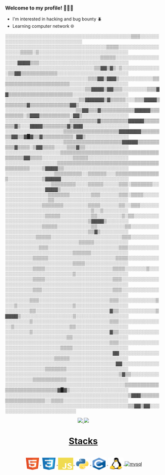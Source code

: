  <!-- Introdução--> 


### Welcome to my profile! 🍪🇧🇷 
- I'm interested in hacking and bug bounty 🪲
- Learning computer network 🌐
  <div>
 ░░░░░░░░░░░░░░░░░░░░░░░░░░░░░░░░░░░░░░░░░▒▒▒░░░░░░░░░░░░░░░░░░░░░░░░░░░░░░░
░░░░░░░░░░░░░░░░░░░░░░░░░░░░░░░░░▒▒▒▒░░░░░░░░░░░░░░░░░░▒▒▒▒░▒░░░░░░░░░░░░░░░░░░░░░░░░░░░░░
░░░░░░░░░░░░░░░░░░░░░░░░░░░░░░░▒▒▒▒▒░░░░░░░░░░░░░░░░░░▓▓▓▓▒▒▒░░░░░░░░░░░░░░░░░░░░░░░░░░░░░
░░░░░░░░░░░░░░░░░░░░░░░░░░░░░▒▒▓▓▒▓▒░▒░░░░░░░░░░░░░▒▒▓▓▒▒▒▒▒▒▒▒▒▒▒▒░░░░░░░░░░░░░░░░░░░░░░░
░░░░░░░░░░░░░░░░░░░░░░░░░░░▒▒▒▓▓▒▓▓▓▒░░░░░░░░░░░▒▒▒▒▒▒▒▒▒▒▒▒▒▒▒▒▒▒▒▒▒▒▒░░░░░░░░░░░░░░░░░░░
░░░░░░░░░░░░░░░░░░░░░░░░░░▒▒▓▓▓▓▒▓▓▒▒▒░░░░░░░░▒▒▒▓▓▒▒▒▒▒▒▒▒▒▒▒▒▒▒▒▒▒▒▒▒▒░░░░░░░░░░░░░░░░░░
░░░░░░░░░░░░░░░░░░░░░░░░▒▒▓▓▓▓▓▓▒▓▒▒▒▒▒░░░▒▒▒▓▓▓▓▒▒▒▒▒▒▒▒▓▒▒▒▒▒▒▒▒▒▒▒▒▒▓▓▒░░░░░░░░░░░░░░░░
░░░░░░░░░░░░░░░░░░░░░░░▒▒▓▓▒▒▒▓▒▒▒▒▒▒▒▒▒▒▒▓▓▓▓▓▒▒▒▒▒▒▒▒▒░▒▓▓▓▒▒▒▒▒▒▒▒▒▒░▓▓▒░░░░░░░░░░░░░░░
░░░░░░░░░░░░░░░░░░░░░▒▒▒▒▒▒▒▒▒▓▒▒▒▒▒▒▒▒▒▓▓▓▓▓▒▒▒▒▒▒▒▒▓▒░░░▓▓▓▓▒▒▒▒▒▒▒▒▓▒▓▓▓░░░░░░░░░░░░░░░
░░░░░░░░░░░░░░░░░░░▒▒▒▒▒▒▒▒▒▒▒▒▒▒▒▒▒▒▓▓▓▓▓▓▓▒▒▒▒▒▒▒▒▓▓▒▒▓█▓▒▒▓▒▒▒▒▒▒▒▒▒▒░▓▓▒░░░░░░░░░░░░░░
░░░░░░░░░░░░░░░░░░░▒▒▒▒▒▒▒▒▒▒▒▒▒▒▒▒▒▒▒▓▓▓▓▓▒▒▒▒▒▒▒▒▒▒▓▒▒▒▒░▒▓▓▒▒▒▒░░░░▒▒▒▓▒▒░░░░░░░░░░░░░░
░░░░░░░░░░░░░░░░░░▒▒▒▒▒▒▒▒▒▒▒▒▒▒▒▒▒▒▒▒▒▒▒▒▒▒▒▒▒▒▒▒▒▒▒▒▒▒▓▓▒▒▒▒░░░░░░░░░░▒▒▒▒▒░░░░░░░░░░░░░
░░░░░░░░░░░░░░░░░▒▒▒▒▒▒▒▒▒▒▒▒▒▒▒▒▒▒▒▒▒▒▒▒▒▒▒▒▒▒▒▒▒▒▒▒▒▒▒▒▒░░░░▒▓▓▓▓▒▒░░░░░░░░░░░░░░░░░░░░░
░░░░░░░░░░░░░░░░▒▒▒▒▒▒▒▒▒░░▒▒▒▒▒▒░░░▒▒▒▒▒▒▒▒▒▒▒▒▒▒▒░░░░░░░░░░░▒▓▓▓▓▓░░░░░░░░░░░░░░░░░░░░░░
░░░░░░░░░░░░░░░▒▒▒▒▒▒▒▒░░░░▒▒▒▒▒░░░░░▒▒▒░▒▒▒▒▒▒▒░░░░░░░░░░░░░░░▓▓▓▓▒░░░░░░░░░░░░░░░░░░░░░░
░░░░░░░░░░░░░░▒▒▒▒▒▒▒░░░░░░░▒▒▒░░░░░░▒▒▒░▒▒▒▒░░░░░░░░░░░░░░░░░░░▒▒░░░░░░░░░░░░░░░░░░░░░░░░
░░░░░░░░░░░░▒▒▒▒▒▒▒░░░░░░░░▒▒▒▒░░░░░░▒▒░░▒▒▒░░░░░░░░░░░░░░░░░░░░░░░░░░░░░░░░░░▒░░▒░░░░░░░░
░░░░░░░░░░░░░▒▒▒▒▒░░░░░░░░░░▒▒░░░░░░░░▒░▒▒░░░░░░░░░░░░░░░░░░░░░░░░░░░░░░░░░░░▒▓▓▓▓▒░░░░░░░
░░░░░░░░░░░░▒▒▒▒▒░░░░░░░░░░░▒▒░░░░░░░░░▒▒░░░░░░░░░░░░░░░░░░░░░░░░░░░░░░░░░░░░▒▒▓▒░░░░░░░░░
░░░░░░░░░░▒▒▒▒▒░░░░░░░░░░░░░░░░░░░░░░░▒▒▒░░░░░░░░░░░░░░░░░░░░░░░░░░░░░░░░░▒▒▒▒▒░░░░░░░░░░░
░░░░░░░░░░░▒▒▒░░░░░░░░░░░░░░░░░░░░░░░▒▒▒░░░░░░░░░░░░░░░░░░░░░░░░░░░░░░░░▒▒▒▒▒▒░░░░░░░░░░░░
░░░░░░░░░▒▒▒▒▒░░░░░░░░░░░░░░░░░░░░░░▒▒▒▒░░░░░░░░░░░░░░░░░░░░░░░░░░░░░░░░▒▒▒▒░░░░░░░░░░░░░░
░░░░░░░░░▒▒▒▒░░░░░░░░░░░░░░░░░░░░░░▒▒▒▒░░░░░░░▒░░░░░░░░░░░░░░░░░░░░░░░░░▒░░░░░░░░░░░░░░░░░
░░░░░░░░░▒▒▒▒░░░░░░░░░░░░░░░░░░░░░░▒▒▒░░░░░░░░░░░░░░░░░░░░░░░░░░░░░░░░░░░░░░░░░░░░░░░░░░░░
░░░░░░░░░▒▒▒░░░░░░░░░░░░░░░░░░░░░░░▒▒▒░░░░░░░░░░░░░░░░░░░░░░░░░░░░░░░░░░░░░░░░░░░░░░░░░░░░
░░░░░░░░▒▒▒░░░░░░░░░░░░░░░░░░░░░░░▒▒▒░░░░░░░░░░░░▒░░░▒░░░░░░░░░░░░░░░░░░▒░░░░░░░░░░░░░░░░░
░░░░░░░░▒▒░░░░░░░░░░░░░░░░░░░░░░░░▓▒▒░░░░░░░░░░░░▒▓▓▓▓▒░░░░░░░░░░░░░░░░░▒░░░░░░░░░░░░░░░░░
░░░░░░░░▒░░░░░░░░░░░░░░░░░░░░░░░░░▒▒▒░░░░░░░░░░░░░░░▒░░░░░░░░░░░░░░░░░░▒▒░░░░░░░░░░░░░░░░░
░░░░░░░░▒░░░░░░░░░░░░░░░░░░░░░░░░░▓▒▒░░░░░░░░░░░░░░░░░░░░░░░░░░░░░░░░░▒▒░░░░░░░░░░░░░░░░░░
░░░░░░░░░░░░░░░░░░░░░░░░░░░░░░░░░░▒▒▒░░░░░░░░░░░░░░░░░░░░░░░░░░░░░░░▒▒▒▒░░░░░░░░░░░░░░░░░░
░░░░░░░░░░░░░░░░░░░░░░░░░░░░░░░░░░░▓▓░░░░░░░░░░░░░░░░░░░░░░░░░░░░░▒▒▒▒▒░░░░░░░░░░░░░░░░░░░
░░░░░░░░░░░░░░░░░░░░░░░░░░░░░░░░░░░░▓▓░░░░░░░░░░░░░░░░░░░░░░░░░▒▒▒▒▒▒▒░░░░░░░░░░░░░░░░░░░░
░░░░░░░░░░░░░░░░░░░░░░░░░░░░░░░░░░░░░▒▓▒▒░░░░░░░░░░░░░░░░░░▒▒▒▒▒▒▒▒▒▒▒░░░░░░░░░░░░░░░░░░░░
░░░░░░░░░░░░░░░░░░░░░░░░░░░░░░░░░░░░░░░▒▒▒▒▒▒▒▒▒▒▒▒▒▒▒▒▒▒▒▒▒▒▒▒▒▒▒▒▓█▓▒░░░░░░░░░░░░░░░░░░░
░░░░░░░░░░░░░░░░░░░░░░░░░░░░░░░░░░░░░░░░▒▓▓▓▒▒▒▒▒▒▒▒▒▒▒▒▒▒▒▒▒▒▒░░▒▒▒▒░░░░░░░░░░░░░░░░░░░░░
░░░░░░░░░░░░░░░░░░░░░░░░░░░░░░░░░░░░░░░░▒▒▓▓▒▓▓░░░░░░░░░░░░░░░░░░░░░░░░░░


  </div>

  <!-- Logs de commits--> 

<div align="center">
  <a href="https://github.com/gitmurilo">
  <img height="180em" src="https://github-readme-stats.vercel.app/api?username=gitmurilo&show_icons=true&theme=blue-green&include_all_commits=true&count_private=true"/>
  <img height="180em" src="https://github-readme-stats.vercel.app/api/top-langs/?username=gitmurilo&layout=compact&langs_count=7&theme=blue-green"/>
</div>
  
  
  <!-- Tecnologias que utilizo--> 
 

<h1 align="center"> Stacks </h1>
<div style="display: inline_block" align="center"><br>
  <img align="center" alt="html" height="40" width="50" src="https://github.com/devicons/devicon/blob/master/icons/html5/html5-original.svg"/>
  <img align="center" alt="css" height="40" width="50" src="https://github.com/devicons/devicon/blob/master/icons/css3/css3-original.svg" />
  <img align="center" alt="javascript" height="40" width="50" src="https://github.com/devicons/devicon/blob/master/icons/javascript/javascript-plain.svg"/>
  <img align="center" alt="python" height="40" width="50" src="https://github.com/devicons/devicon/blob/master/icons/python/python-original.svg"/>
  <img align="center" alt="c" height="40" width="50" src="https://github.com/devicons/devicon/blob/master/icons/c/c-original.svg"/>
  <img align="center" alt="linux" height="40" width="50" src="https://github.com/devicons/devicon/blob/master/icons/linux/linux-original.svg" />
  <img align="center" alt="mysql" height="40" width="50" src="https://cdn.jsdelivr.net/gh/devicons/devicon/icons/mysql/mysql-plain.svg" />

  </div><br/>
